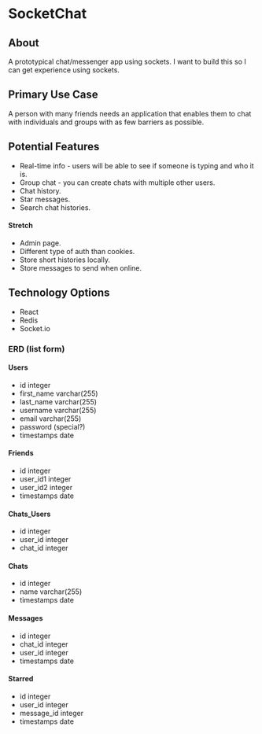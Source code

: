 # SocketChat

## About
A prototypical chat/messenger app using sockets. I want to build this so I can get experience using sockets.

## Primary Use Case
A person with many friends needs an application that enables them to chat with individuals and groups with as few barriers as possible.

## Potential Features
* Real-time info - users will be able to see if someone is typing and who it is.
* Group chat - you can create chats with multiple other users.
* Chat history.
* Star messages.
* Search chat histories.

#### Stretch
* Admin page.
* Different type of auth than cookies.
* Store short histories locally.
* Store messages to send when online.

## Technology Options
* React
* Redis
* Socket.io

### ERD (list form)

#### Users
* id integer
* first_name varchar(255)
* last_name varchar(255)
* username varchar(255)
* email varchar(255)
* password (special?)
* timestamps date

#### Friends
* id integer
* user_id1 integer
* user_id2 integer
* timestamps date

#### Chats_Users
* id integer
* user_id integer
* chat_id integer

#### Chats
* id integer
* name varchar(255)
* timestamps date

#### Messages
* id integer
* chat_id integer
* user_id integer
* timestamps date

#### Starred
* id integer
* user_id integer
* message_id integer
* timestamps date


  
